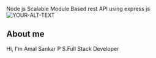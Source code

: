 Node js Scalable Module Based rest API using express js
<picture>
 <source media="(prefers-color-scheme: dark)" srcset="YOUR-DARKMODE-IMAGE">
 <source media="(prefers-color-scheme: light)" srcset="YOUR-LIGHTMODE-IMAGE">
 <img alt="YOUR-ALT-TEXT" src="https://images.pexels.com/photos/11308989/pexels-photo-11308989.jpeg?auto=compress&cs=tinysrgb&w=1260&h=750&dpr=1">
</picture>
## About me

Hi, I'm Amal Sankar P S.Full Stack Developer
